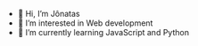 - 👋 Hi, I’m Jônatas
- 👀 I’m interested in Web development
- 🌱 I’m currently learning JavaScript and Python

<!---
jonatasprocha/jonatasprocha is a ✨ special ✨ repository because its `README.md` (this file) appears on your GitHub profile.
You can click the Preview link to take a look at your changes.
--->
